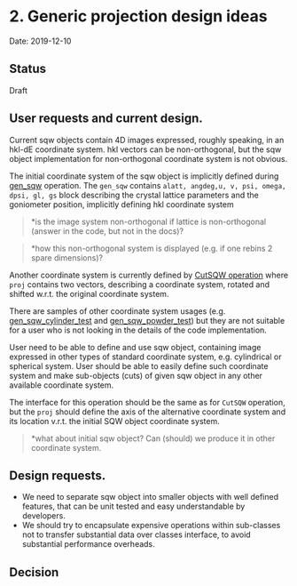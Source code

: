 

# 2. Generic projection design ideas

Date: 2019-12-10

## Status

Draft

## User requests and current design.

 Current sqw objects contain 4D images expressed, roughly speaking, in an hkl-dE coordinate system.
 hkl vectors can be non-orthogonal, but the sqw object implementation for non-orthogonal coordinate system is not
 obvious. 
 
 The initial coordinate system of the sqw object is implicitly defined during [gen_sqw](http://horace.isis.rl.ac.uk/Generating_SQW_files)
 operation. The `gen_sqw` contains `alatt, angdeg,u, v, psi, omega, dpsi, gl, gs` block
 describing the crystal lattice parameters and the goniometer position, implicitly defining hkl coordinate system 

 > *is the image system non-orthogonal if lattice is non-orthogonal (answer in the code, but not in the docs)?

 > *how this non-orthogonal system is displayed (e.g. if one rebins 2 spare dimensions)?
 
 Another coordinate system is currently defined by [CutSQW operation](http://horace.isis.rl.ac.uk/Manipulating_and_extracting_data_from_SQW_files_and_objects)
 where `proj` contains two vectors, describing a coordinate system, rotated and shifted w.r.t. the original coordinate system.

 There are samples of other coordinate system usages (e.g. [gen_sqw_cylinder_test](https://github.com/pace-neutrons/Horace/blob/master/horace_core/gen_sqw_cylinder_test.m) 
 and [gen_sqw_powder_test](https://github.com/pace-neutrons/Horace/blob/master/horace_core/gen_sqw_powder_test.m))
 but they are not suitable for a user who is not looking in the details of the code implementation. 
 
 User need to be able to define and use sqw object, containing image expressed in other types of standard coordinate
 system, e.g. cylindrical or spherical system. User should be able to easily define such coordinate system and make
 sub-objects (cuts) of given sqw object in any other available coordinate system.
 
 The interface for this operation should be the same as for `CutSQW` operation, but the `proj` should define the axis of 
 the alternative coordinate system and its location v.r.t. the initial SQW object coordinate system. 
 
 > *what about initial sqw object? Can (should) we produce it in other coordinate system.

## Design requests.

 - We need to separate sqw object into smaller objects with well defined features, that can be unit tested and easy 
   understandable by developers.
 - We should try to encapsulate expensive operations within sub-classes not to transfer substantial data over
   classes interface, to avoid substantial performance overheads.
 

## Decision

